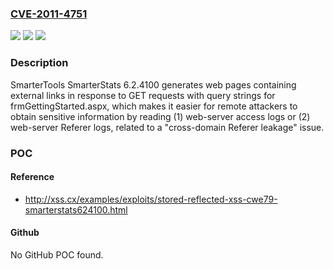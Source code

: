 ### [CVE-2011-4751](https://cve.mitre.org/cgi-bin/cvename.cgi?name=CVE-2011-4751)
![](https://img.shields.io/static/v1?label=Product&message=n%2Fa&color=blue)
![](https://img.shields.io/static/v1?label=Version&message=n%2Fa&color=blue)
![](https://img.shields.io/static/v1?label=Vulnerability&message=n%2Fa&color=brighgreen)

### Description

SmarterTools SmarterStats 6.2.4100 generates web pages containing external links in response to GET requests with query strings for frmGettingStarted.aspx, which makes it easier for remote attackers to obtain sensitive information by reading (1) web-server access logs or (2) web-server Referer logs, related to a "cross-domain Referer leakage" issue.

### POC

#### Reference
- http://xss.cx/examples/exploits/stored-reflected-xss-cwe79-smarterstats624100.html

#### Github
No GitHub POC found.

